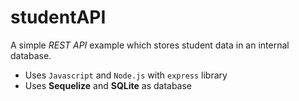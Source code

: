 # studentAPI

A simple *REST API* example which stores student data in an internal database.

- Uses `Javascript` and `Node.js` with `express` library
- Uses **Sequelize** and **SQLite** as database
